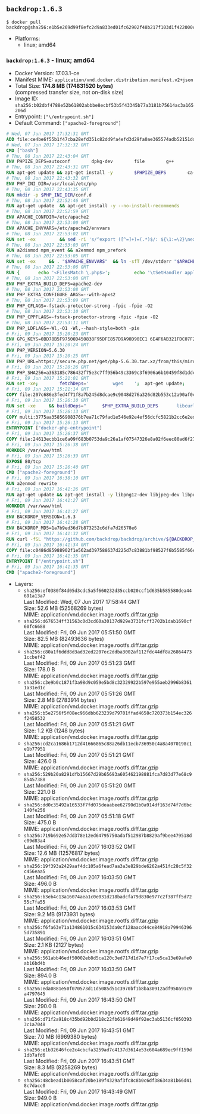 ## `backdrop:1.6.3`

```console
$ docker pull backdrop@sha256:e1b5e269d99f8efc2d9a833ed01fc62902f48b217f103d1f422000c280f6f069
```

-	Platforms:
	-	linux; amd64

### `backdrop:1.6.3` - linux; amd64

-	Docker Version: 17.03.1-ce
-	Manifest MIME: `application/vnd.docker.distribution.manifest.v2+json`
-	Total Size: **174.8 MB (174831520 bytes)**  
	(compressed transfer size, not on-disk size)
-	Image ID: `sha256:b02dbf4788e52b61802abbbe8ecbf53b5f43345b77a3181b75614ac3a165206d`
-	Entrypoint: `["\/entrypoint.sh"]`
-	Default Command: `["apache2-foreground"]`

```dockerfile
# Wed, 07 Jun 2017 17:32:31 GMT
ADD file:ce4be6f55b1f47cba28efd351c82dd9fa4efd3d29fa0ae365574adb52151dda1 in / 
# Wed, 07 Jun 2017 17:32:32 GMT
CMD ["bash"]
# Thu, 08 Jun 2017 22:43:04 GMT
ENV PHPIZE_DEPS=autoconf 		dpkg-dev 		file 		g++ 		gcc 		libc-dev 		libpcre3-dev 		make 		pkg-config 		re2c
# Thu, 08 Jun 2017 22:43:31 GMT
RUN apt-get update && apt-get install -y 		$PHPIZE_DEPS 		ca-certificates 		curl 		libedit2 		libsqlite3-0 		libxml2 		xz-utils 	--no-install-recommends && rm -r /var/lib/apt/lists/*
# Thu, 08 Jun 2017 22:43:32 GMT
ENV PHP_INI_DIR=/usr/local/etc/php
# Thu, 08 Jun 2017 22:43:35 GMT
RUN mkdir -p $PHP_INI_DIR/conf.d
# Thu, 08 Jun 2017 22:52:46 GMT
RUN apt-get update 	&& apt-get install -y --no-install-recommends 		apache2 	&& rm -rf /var/lib/apt/lists/*
# Thu, 08 Jun 2017 22:52:59 GMT
ENV APACHE_CONFDIR=/etc/apache2
# Thu, 08 Jun 2017 22:53:00 GMT
ENV APACHE_ENVVARS=/etc/apache2/envvars
# Thu, 08 Jun 2017 22:53:02 GMT
RUN set -ex 		&& sed -ri 's/^export ([^=]+)=(.*)$/: ${\1:=\2}\nexport \1/' "$APACHE_ENVVARS" 		&& . "$APACHE_ENVVARS" 	&& for dir in 		"$APACHE_LOCK_DIR" 		"$APACHE_RUN_DIR" 		"$APACHE_LOG_DIR" 		/var/www/html 	; do 		rm -rvf "$dir" 		&& mkdir -p "$dir" 		&& chown -R "$APACHE_RUN_USER:$APACHE_RUN_GROUP" "$dir"; 	done
# Thu, 08 Jun 2017 22:53:03 GMT
RUN a2dismod mpm_event && a2enmod mpm_prefork
# Thu, 08 Jun 2017 22:53:05 GMT
RUN set -ex 	&& . "$APACHE_ENVVARS" 	&& ln -sfT /dev/stderr "$APACHE_LOG_DIR/error.log" 	&& ln -sfT /dev/stdout "$APACHE_LOG_DIR/access.log" 	&& ln -sfT /dev/stdout "$APACHE_LOG_DIR/other_vhosts_access.log"
# Thu, 08 Jun 2017 22:53:06 GMT
RUN { 		echo '<FilesMatch \.php$>'; 		echo '\tSetHandler application/x-httpd-php'; 		echo '</FilesMatch>'; 		echo; 		echo 'DirectoryIndex disabled'; 		echo 'DirectoryIndex index.php index.html'; 		echo; 		echo '<Directory /var/www/>'; 		echo '\tOptions -Indexes'; 		echo '\tAllowOverride All'; 		echo '</Directory>'; 	} | tee "$APACHE_CONFDIR/conf-available/docker-php.conf" 	&& a2enconf docker-php
# Thu, 08 Jun 2017 22:53:08 GMT
ENV PHP_EXTRA_BUILD_DEPS=apache2-dev
# Thu, 08 Jun 2017 22:53:08 GMT
ENV PHP_EXTRA_CONFIGURE_ARGS=--with-apxs2
# Thu, 08 Jun 2017 22:53:09 GMT
ENV PHP_CFLAGS=-fstack-protector-strong -fpic -fpie -O2
# Thu, 08 Jun 2017 22:53:10 GMT
ENV PHP_CPPFLAGS=-fstack-protector-strong -fpic -fpie -O2
# Thu, 08 Jun 2017 22:53:11 GMT
ENV PHP_LDFLAGS=-Wl,-O1 -Wl,--hash-style=both -pie
# Fri, 09 Jun 2017 15:20:23 GMT
ENV GPG_KEYS=0BD78B5F97500D450838F95DFE857D9A90D90EC1 6E4F6AB321FDC07F2C332E3AC2BF0BC433CFC8B3
# Fri, 09 Jun 2017 15:20:24 GMT
ENV PHP_VERSION=5.6.30
# Fri, 09 Jun 2017 15:20:25 GMT
ENV PHP_URL=https://secure.php.net/get/php-5.6.30.tar.xz/from/this/mirror PHP_ASC_URL=https://secure.php.net/get/php-5.6.30.tar.xz.asc/from/this/mirror
# Fri, 09 Jun 2017 15:20:26 GMT
ENV PHP_SHA256=a363185c786432f75e3c7ff956b49c3369c3f6906a6b10459f8d1ddc22f70805 PHP_MD5=68753955a8964ae49064c6424f81eb3e
# Fri, 09 Jun 2017 15:21:01 GMT
RUN set -xe; 		fetchDeps=' 		wget 	'; 	apt-get update; 	apt-get install -y --no-install-recommends $fetchDeps; 	rm -rf /var/lib/apt/lists/*; 		mkdir -p /usr/src; 	cd /usr/src; 		wget -O php.tar.xz "$PHP_URL"; 		if [ -n "$PHP_SHA256" ]; then 		echo "$PHP_SHA256 *php.tar.xz" | sha256sum -c -; 	fi; 	if [ -n "$PHP_MD5" ]; then 		echo "$PHP_MD5 *php.tar.xz" | md5sum -c -; 	fi; 		if [ -n "$PHP_ASC_URL" ]; then 		wget -O php.tar.xz.asc "$PHP_ASC_URL"; 		export GNUPGHOME="$(mktemp -d)"; 		for key in $GPG_KEYS; do 			gpg --keyserver ha.pool.sks-keyservers.net --recv-keys "$key"; 		done; 		gpg --batch --verify php.tar.xz.asc php.tar.xz; 		rm -r "$GNUPGHOME"; 	fi; 		apt-get purge -y --auto-remove $fetchDeps
# Fri, 09 Jun 2017 15:21:14 GMT
COPY file:207c686e3fed4f71f8a7b245d8dcae9c9048d276a326d82b553c12a90af0c0ca in /usr/local/bin/ 
# Fri, 09 Jun 2017 15:26:10 GMT
RUN set -xe 	&& buildDeps=" 		$PHP_EXTRA_BUILD_DEPS 		libcurl4-openssl-dev 		libedit-dev 		libsqlite3-dev 		libssl-dev 		libxml2-dev 	" 	&& apt-get update && apt-get install -y $buildDeps --no-install-recommends && rm -rf /var/lib/apt/lists/* 		&& export CFLAGS="$PHP_CFLAGS" 		CPPFLAGS="$PHP_CPPFLAGS" 		LDFLAGS="$PHP_LDFLAGS" 	&& docker-php-source extract 	&& cd /usr/src/php 	&& gnuArch="$(dpkg-architecture --query DEB_BUILD_GNU_TYPE)" 	&& ./configure 		--build="$gnuArch" 		--with-config-file-path="$PHP_INI_DIR" 		--with-config-file-scan-dir="$PHP_INI_DIR/conf.d" 				--disable-cgi 				--enable-ftp 		--enable-mbstring 		--enable-mysqlnd 				--with-curl 		--with-libedit 		--with-openssl 		--with-zlib 				--with-pcre-regex=/usr 		--with-libdir="lib/$gnuArch" 				$PHP_EXTRA_CONFIGURE_ARGS 	&& make -j "$(nproc)" 	&& make install 	&& { find /usr/local/bin /usr/local/sbin -type f -executable -exec strip --strip-all '{}' + || true; } 	&& make clean 	&& cd / 	&& docker-php-source delete 		&& apt-get purge -y --auto-remove -o APT::AutoRemove::RecommendsImportant=false $buildDeps 		&& pecl update-channels 	&& rm -rf /tmp/pear ~/.pearrc
# Fri, 09 Jun 2017 15:26:13 GMT
COPY multi:3775aa35856908376b7ea71c79fad1e546e92e4ef56dcfc5821b2cc6e2ed6cdc in /usr/local/bin/ 
# Fri, 09 Jun 2017 15:26:13 GMT
ENTRYPOINT ["docker-php-entrypoint"]
# Fri, 09 Jun 2017 15:26:37 GMT
COPY file:24613ecbb1ce6a09f683b0753da9c26a1af07547326e8a02f6eec80ad6f2774a in /usr/local/bin/ 
# Fri, 09 Jun 2017 15:26:38 GMT
WORKDIR /var/www/html
# Fri, 09 Jun 2017 15:26:39 GMT
EXPOSE 80/tcp
# Fri, 09 Jun 2017 15:26:40 GMT
CMD ["apache2-foreground"]
# Fri, 09 Jun 2017 16:38:10 GMT
RUN a2enmod rewrite
# Fri, 09 Jun 2017 16:41:26 GMT
RUN apt-get update && apt-get install -y libpng12-dev libjpeg-dev libpq-dev 	&& rm -rf /var/lib/apt/lists/* 	&& docker-php-ext-configure gd --with-png-dir=/usr --with-jpeg-dir=/usr 	&& docker-php-ext-install gd mbstring pdo pdo_mysql pdo_pgsql zip
# Fri, 09 Jun 2017 16:41:27 GMT
WORKDIR /var/www/html
# Fri, 09 Jun 2017 16:41:27 GMT
ENV BACKDROP_VERSION=1.6.3
# Fri, 09 Jun 2017 16:41:28 GMT
ENV BACKDROP_MD5=1a7b9ed36d7b873252c6dfa7d26578e6
# Fri, 09 Jun 2017 16:41:32 GMT
RUN curl -fSL "https://github.com/backdrop/backdrop/archive/${BACKDROP_VERSION}.tar.gz" -o backdrop.tar.gz   && echo "${BACKDROP_MD5} *backdrop.tar.gz" | md5sum -c -   && tar -xz --strip-components=1 -f backdrop.tar.gz   && rm backdrop.tar.gz   && chown -R www-data:www-data sites
# Fri, 09 Jun 2017 16:41:34 GMT
COPY file:c0486d85988902f1e562ad397588637d225d7c83881bf98527f6b5585f66ee13 in /entrypoint.sh 
# Fri, 09 Jun 2017 16:41:35 GMT
ENTRYPOINT ["/entrypoint.sh"]
# Fri, 09 Jun 2017 16:41:35 GMT
CMD ["apache2-foreground"]
```

-	Layers:
	-	`sha256:ef0380f84d05d3cdc5a5f660232d35ccb020ccf1d635b585580dea44691a13a7`  
		Last Modified: Wed, 07 Jun 2017 17:58:44 GMT  
		Size: 52.6 MB (52568269 bytes)  
		MIME: application/vnd.docker.image.rootfs.diff.tar.gzip
	-	`sha256:d676534ff31563c0d3cd60a30137d929e3731fcff3702b1dab1690cf60fc6688`  
		Last Modified: Fri, 09 Jun 2017 05:51:50 GMT  
		Size: 82.5 MB (82493636 bytes)  
		MIME: application/vnd.docker.image.rootfs.diff.tar.gzip
	-	`sha256:c80a1f6ddd8d3ad32ed2207ec2ddba3002af112fdc44df8a268644731ccbef42`  
		Last Modified: Fri, 09 Jun 2017 05:51:23 GMT  
		Size: 178.0 B  
		MIME: application/vnd.docker.image.rootfs.diff.tar.gzip
	-	`sha256:c3e9b0c1871f3a98d9c059e5bd8c32329922b597e955aeb2996b83611a31ed1c`  
		Last Modified: Fri, 09 Jun 2017 05:51:26 GMT  
		Size: 2.8 MB (2783914 bytes)  
		MIME: application/vnd.docker.image.rootfs.diff.tar.gzip
	-	`sha256:b5e2756f5f08ec966dbb623239d79701ffad4658c720373b154ec326f2458532`  
		Last Modified: Fri, 09 Jun 2017 05:51:21 GMT  
		Size: 1.2 KB (1248 bytes)  
		MIME: application/vnd.docker.image.rootfs.diff.tar.gzip
	-	`sha256:cd2ca1686b1712d41666865c88a26db11ecb736950c4a8a4070198c1e1b77951`  
		Last Modified: Fri, 09 Jun 2017 05:51:21 GMT  
		Size: 426.0 B  
		MIME: application/vnd.docker.image.rootfs.diff.tar.gzip
	-	`sha256:529b20a8291dfb15667d29b65693a605462198881fca7d83d77e68c985457388`  
		Last Modified: Fri, 09 Jun 2017 05:51:20 GMT  
		Size: 221.0 B  
		MIME: application/vnd.docker.image.rootfs.diff.tar.gzip
	-	`sha256:dd0c35492a16533f7fd075deaabee62790d1b0a914df163d74f7d6bc140fe256`  
		Last Modified: Fri, 09 Jun 2017 05:51:18 GMT  
		Size: 475.0 B  
		MIME: application/vnd.docker.image.rootfs.diff.tar.gzip
	-	`sha256:719b692e57dd378e12ed64795750adaf512987b8829af9bee479518dc09d83a4`  
		Last Modified: Fri, 09 Jun 2017 16:03:52 GMT  
		Size: 12.6 MB (12576817 bytes)  
		MIME: application/vnd.docker.image.rootfs.diff.tar.gzip
	-	`sha256:19f393a2429aaf4dc105a6fead7aa3a3e829bde6262a451fc28c5f32c456eaa5`  
		Last Modified: Fri, 09 Jun 2017 16:03:50 GMT  
		Size: 496.0 B  
		MIME: application/vnd.docker.image.rootfs.diff.tar.gzip
	-	`sha256:b3eb4c13a16074aea1c0e031d218badcfa79d830e977c2f387ff5d7255c7fa55`  
		Last Modified: Fri, 09 Jun 2017 16:03:53 GMT  
		Size: 9.2 MB (9173931 bytes)  
		MIME: application/vnd.docker.image.rootfs.diff.tar.gzip
	-	`sha256:f6fa63e71a134861015c634153da0cf128aacd44ce84918a799463965d735891`  
		Last Modified: Fri, 09 Jun 2017 16:03:51 GMT  
		Size: 2.1 KB (2127 bytes)  
		MIME: application/vnd.docker.image.rootfs.diff.tar.gzip
	-	`sha256:561abb46edf50002eb8d5ca120c3ed717d1d7e7f17ce5ca13e69afe0ab16bd4b`  
		Last Modified: Fri, 09 Jun 2017 16:03:50 GMT  
		Size: 894.0 B  
		MIME: application/vnd.docker.image.rootfs.diff.tar.gzip
	-	`sha256:eda0881e50f070573d11d5085d51c3970bf1b8ba30912adf950a91c9a4797645`  
		Last Modified: Fri, 09 Jun 2017 16:43:50 GMT  
		Size: 290.0 B  
		MIME: application/vnd.docker.image.rootfs.diff.tar.gzip
	-	`sha256:d71f2a918c435bd92b0d218c22fb61649d49f92ec3ab5136cf0503933c1a7048`  
		Last Modified: Fri, 09 Jun 2017 16:43:51 GMT  
		Size: 7.0 MB (6969380 bytes)  
		MIME: application/vnd.docker.image.rootfs.diff.tar.gzip
	-	`sha256:e1b32646fce2c4cbcfa3259ad7c4137d3614e53c604a689ec9ff159d1db7afd6`  
		Last Modified: Fri, 09 Jun 2017 16:43:51 GMT  
		Size: 8.3 MB (8258269 bytes)  
		MIME: application/vnd.docker.image.rootfs.diff.tar.gzip
	-	`sha256:48cbead1b0058caf20be189f4329af3fc8c8b0c6df38634a81b66d418c7dacc0`  
		Last Modified: Fri, 09 Jun 2017 16:43:49 GMT  
		Size: 949.0 B  
		MIME: application/vnd.docker.image.rootfs.diff.tar.gzip

